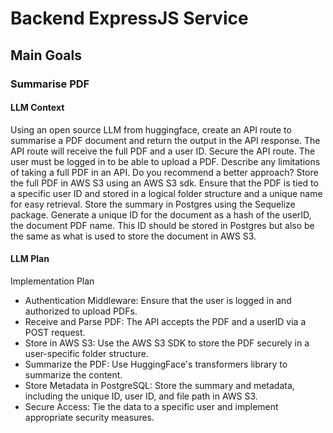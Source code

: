 # Backend ExpressJS Service
## Main Goals
### Summarise PDF
#### LLM Context
Using an open source LLM from huggingface, create an API route to summarise a PDF document and return the output in the API response. The API route will receive the
full PDF and a user ID. Secure the API route. The user must be logged in to be able to upload a PDF. Describe any limitations of taking a full PDF in an API. 
Do you recommend a better approach?
Store the full PDF in AWS S3 using an AWS S3 sdk. Ensure that the PDF is tied to a specific user ID and stored in a logical folder structure and a unique name for easy retrieval.
Store the summary in Postgres using the Sequelize package. Generate a unique ID for the document as a hash of the userID, the document PDF name. This ID should be stored in Postgres
but also be the same as what is used to store the document in AWS S3.

#### LLM Plan
Implementation Plan
* Authentication Middleware: Ensure that the user is logged in and authorized to upload PDFs.
* Receive and Parse PDF: The API accepts the PDF and a userID via a POST request.
* Store in AWS S3: Use the AWS S3 SDK to store the PDF securely in a user-specific folder structure.
* Summarize the PDF: Use HuggingFace's transformers library to summarize the content.
* Store Metadata in PostgreSQL: Store the summary and metadata, including the unique ID, user ID, and file path in AWS S3.
* Secure Access: Tie the data to a specific user and implement appropriate security measures.
